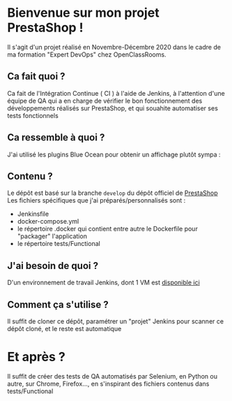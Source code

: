 # Bienvenue sur mon projet PrestaShop !
Il s'agit d'un projet réalisé en Novembre-Décembre 2020 dans le cadre de ma formation "Expert DevOps" chez OpenClassRooms.

## Ca fait quoi ?
Ca fait de l'Intégration Continue ( CI ) à l'aide de Jenkins, à l'attention d'une équipe de QA qui a en charge de vérifier le bon fonctionnement des développements réalisés sur PrestaShop, et qui souahite automatiser ses tests fonctionnels

## Ca ressemble à quoi ?
J'ai utilisé les plugins Blue Ocean pour obtenir un affichage plutôt sympa : 

## Contenu ?
Le dépôt est basé sur la branche `develop` du dépôt officiel de [PrestaShop](https://github.com/PrestaShop/PrestaShop)
Les fichiers spécifiques que j'ai préparés/personnalisés sont : 
- Jenkinsfile
- docker-compose.yml
- le répertoire .docker qui contient entre autre le Dockerfile pour "packager" l'application 
- le répertoire tests/Functional

## J'ai besoin de quoi ?
D'un environnement de travail Jenkins, dont 1 VM est [disponible ici](https://github.com/alinuxien/jenkins)

## Comment ça s'utilise ?
Il suffit de cloner ce dépôt, paramétrer un "projet" Jenkins pour scanner ce dépôt cloné, et le reste est automatique

# Et après ?
Il suffit de créer des tests de QA automatisés par Selenium, en Python ou autre, sur Chrome, Firefox..., en s'inspirant des fichiers contenus dans tests/Functional

